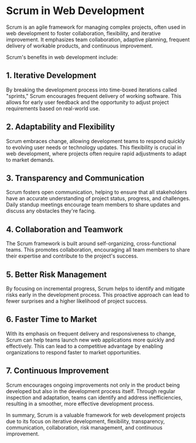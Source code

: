 # Scrum in Web Development

Scrum is an agile framework for managing complex projects, often used in web development to foster collaboration, flexibility, and iterative improvement. It emphasizes team collaboration, adaptive planning, frequent delivery of workable products, and continuous improvement.

Scrum's benefits in web development include:

## 1. Iterative Development

By breaking the development process into time-boxed iterations called "sprints," Scrum encourages frequent delivery of working software. This allows for early user feedback and the opportunity to adjust project requirements based on real-world use.

## 2. Adaptability and Flexibility

Scrum embraces change, allowing development teams to respond quickly to evolving user needs or technology updates. This flexibility is crucial in web development, where projects often require rapid adjustments to adapt to market demands.

## 3. Transparency and Communication

Scrum fosters open communication, helping to ensure that all stakeholders have an accurate understanding of project status, progress, and challenges. Daily standup meetings encourage team members to share updates and discuss any obstacles they're facing.

## 4. Collaboration and Teamwork

The Scrum framework is built around self-organizing, cross-functional teams. This promotes collaboration, encouraging all team members to share their expertise and contribute to the project's success.

## 5. Better Risk Management

By focusing on incremental progress, Scrum helps to identify and mitigate risks early in the development process. This proactive approach can lead to fewer surprises and a higher likelihood of project success.

## 6. Faster Time to Market

With its emphasis on frequent delivery and responsiveness to change, Scrum can help teams launch new web applications more quickly and effectively. This can lead to a competitive advantage by enabling organizations to respond faster to market opportunities.

## 7. Continuous Improvement

Scrum encourages ongoing improvements not only in the product being developed but also in the development process itself. Through regular inspection and adaptation, teams can identify and address inefficiencies, resulting in a smoother, more effective development process.

In summary, Scrum is a valuable framework for web development projects due to its focus on iterative development, flexibility, transparency, communication, collaboration, risk management, and continuous improvement.
